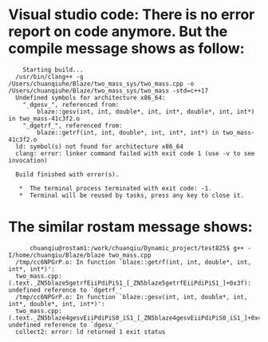 # Visual studio code: There is no error report on code anymore. But the compile message shows as follow:

        Starting build...
      /usr/bin/clang++ -g /Users/chuanqiuhe/Blaze/two_mass_sys/two_mass.cpp -o /Users/chuanqiuhe/Blaze/two_mass_sys/two_mass -std=c++17
      Undefined symbols for architecture x86_64:
        "_dgesv_", referenced from:
            blaze::gesv(int, int, double*, int, int*, double*, int, int*) in two_mass-41c3f2.o
        "_dgetrf_", referenced from:
            blaze::getrf(int, int, double*, int, int*, int*) in two_mass-41c3f2.o
      ld: symbol(s) not found for architecture x86_64
      clang: error: linker command failed with exit code 1 (use -v to see invocation)

      Build finished with error(s).

       *  The terminal process terminated with exit code: -1. 
       *  Terminal will be reused by tasks, press any key to close it. 
       
       
       

# The similar rostam message shows:

          chuanqiu@rostam1:/work/chuanqiu/Dynamic_project/test825$ g++ -I/home/chuanqiu/Blaze/blaze two_mass.cpp
      /tmp/cc6NPGrP.o: In function `blaze::getrf(int, int, double*, int, int*, int*)':
      two_mass.cpp:(.text._ZN5blaze5getrfEiiPdiPiS1_[_ZN5blaze5getrfEiiPdiPiS1_]+0x3f): undefined reference to `dgetrf_'
      /tmp/cc6NPGrP.o: In function `blaze::gesv(int, int, double*, int, int*, double*, int, int*)':
      two_mass.cpp:(.text._ZN5blaze4gesvEiiPdiPiS0_iS1_[_ZN5blaze4gesvEiiPdiPiS0_iS1_]+0x48): undefined reference to `dgesv_'
      collect2: error: ld returned 1 exit status
